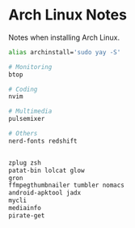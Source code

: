 # Arch Linux Notes

Notes when installing Arch Linux.

```bash
alias archinstall='sudo yay -S'

# Monitoring
btop

# Coding
nvim

# Multimedia
pulsemixer

# Others
nerd-fonts redshift


zplug zsh
patat-bin lolcat glow
gron
ffmpegthumbnailer tumbler nomacs
android-apktool jadx
mycli
mediainfo
pirate-get
```
